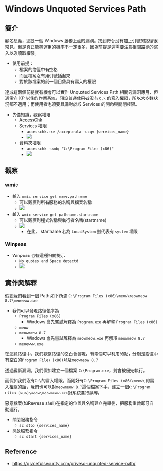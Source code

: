 # Windows Unquoted Services Path
## 簡介
顧名思義，這是一個 Windows 服務上面的漏洞。找到符合沒有加上引號的路徑很常見，但是真正能夠運用的機率不一定很多，因為前提是還需要注意相關路徑的寫入以及讀取權限。

- 使用前提：
	- 檔案的路徑中有空格
	- 而且檔案沒有用引號括起來
	- 對於該檔案的前一個目錄具有寫入的權限

達成這兩個前提就有機會可以實作 Unquoted Services Path 相關的漏洞應用，但通常在 XP 以後的作業系統，預設普通使用者沒有 `C:\` 的寫入權限，所以大多數狀況都不適用；而使用者也須要具備對於該 Services 的開啟與關閉權限。

- 先備知識，觀察權限
	- [AccessChk](https://docs.microsoft.com/en-us/sysinternals/downloads/accesschk) 
	- Services 權限
		- `accesschk.exe /accepteula -ucqv {services_name}`
		- ![](https://i.imgur.com/gmO6qI7.png)
	- 資料夾權限
		- `accesschk -uwdq "C:\Program Files (x86)"`
		- ![](https://i.imgur.com/3X20RSe.png)

## 觀察
### wmic
- 輸入 `wmic service get name,pathname`
	- 可以觀察到所有服務的名稱與檔案名稱
	- ![](https://i.imgur.com/Z2gk6iV.png)
- 輸入 `wmic service get pathname,startname`
	- 可以觀察到程式名稱與執行者名稱(startname)
	- ![](https://i.imgur.com/SuQyoda.png)
		- 在此， startname 若為 `LocalSystem` 則代表有 `system` 權限
### Winpeas
- Winpeas 也有這種相關提示
	- `No quotes and Space detectd`
	- ![](https://i.imgur.com/qC8v4Jb.png)

## 實作與解釋
假設我們看到一個 Path 如下所述
`C:\Program Files (x86)\meow\meowmeow 8.7\meoewww.exe`

- 我們可以發現路徑依序為
	- `Program Files (x86)`
		- Windows 會先嘗試解釋為 `Program.exe` 再解釋 `Program Files (x86)`
	- `meow`
	- `meowmeow 8.7`
		- Windows 會先嘗試解釋為 `meowmeow.exe` 再解釋 `meowmeow 8.7`
	- `meoewww.exe`

在這段路徑中，我們觀察路徑的空白會發現，有兩個可以利用的點，分別是路徑中有空白的`Program Files (x86)`以及`meowmeow 8.7`

透過截斷漏洞，我們假如建立一個檔案 `C:\Program.exe`，則會被優先執行。

而假如我們沒有`C:\`的寫入權限，而剛好有`C:\Program Files (x86)\meow\` 的寫入權限的話，我們也可以對`meowmeow 8.7`這個檔案下手，建立一個`C:\Program Files (x86)\meow\meowmeow.exe`對系統進行誤導。


惡意檔案(如Revrese shell)在指定的位置與名稱建立完畢後，把服務重啟即可自動運行。

- 關閉服務指令
	- `sc stop {services_name}`
- 開啟服務指令
	- `sc start {services_name}`

## Reference
- https://gracefulsecurity.com/privesc-unquoted-service-path/